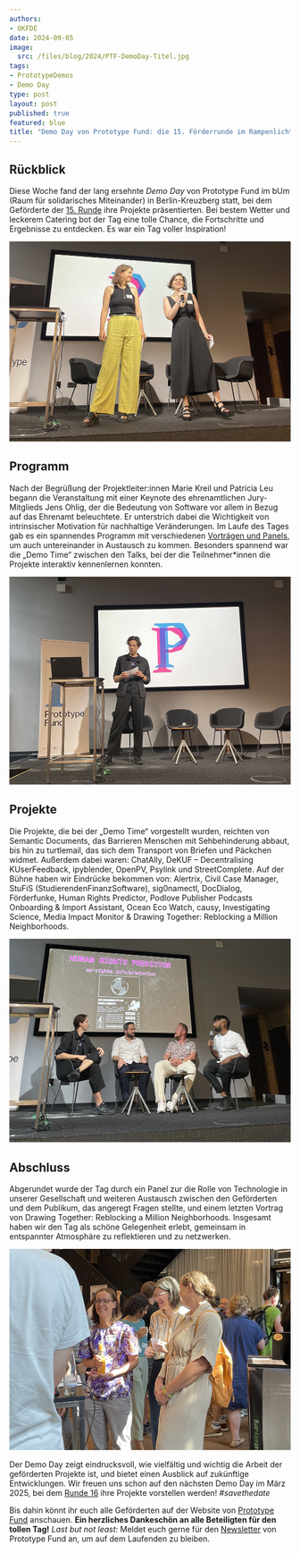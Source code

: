 ```yaml
---
authors:
- OKFDE
date: 2024-09-05
image: 
  src: /files/blog/2024/PTF-DemoDay-Titel.jpg
tags:
- PrototypeDemos
- Demo Day
type: post
layout: post
published: true
featured: blue
title: "Demo Day von Prototype Fund: die 15. Förderrunde im Rampenlicht"
---
```


## Rückblick

Diese Woche fand der lang ersehnte *Demo Day* von Prototype Fund im bUm (Raum für solidarisches Miteinander) in Berlin-Kreuzberg statt, bei dem Geförderte der [15. Runde](https://prototypefund.de/projects/round-15/) ihre Projekte präsentierten. Bei bestem Wetter und leckerem Catering bot der Tag eine tolle Chance, die Fortschritte und Ergebnisse zu entdecken. Es war ein Tag voller Inspiration!

![Moderator Tobias Schmid auf der Bühne](/files/blog/2024/PTF-DemoDay-1.jpg)<br>

##  Programm

Nach der Begrüßung der Projektleiter:innen Marie Kreil und Patricia Leu begann die Veranstaltung mit einer Keynote des ehrenamtlichen Jury-Mitglieds Jens Ohlig, der die Bedeutung von Software vor allem in Bezug auf das Ehrenamt beleuchtete. Er unterstrich dabei die Wichtigkeit von intrinsischer Motivation für nachhaltige Veränderungen. Im Laufe des Tages gab es ein spannendes Programm mit verschiedenen [Vorträgen und Panels](https://prototypefund.de/demo-day/), um auch untereinander in Austausch zu kommen. Besonders spannend war die „Demo Time“ zwischen den Talks, bei der die Teilnehmer*innen die Projekte interaktiv kennenlernen konnten.

![Jens Ohlig auf der Bühne](/files/blog/2024/PTF-DemoDay-3.jpg)<br>

## Projekte

Die Projekte, die bei der „Demo Time“ vorgestellt wurden, reichten von Semantic Documents, das Barrieren Menschen mit Sehbehinderung abbaut, bis hin zu turtlemail, das sich dem Transport von Briefen und Päckchen widmet. Außerdem dabei waren: ChatAlly, DeKUF – Decentralising KUserFeedback, ipyblender, OpenPV, Psylink und StreetComplete. Auf der Bühne haben wir Eindrücke bekommen von: Alertrix, Civil Case Manager, StuFiS (StudierendenFinanzSoftware), sig0namectl, DocDialog, Förderfunke, Human Rights Predictor, Podlove Publisher Podcasts Onboarding & Import Assistant, Ocean Eco Watch, causy, Investigating Science, Media Impact Monitor & Drawing Together: Reblocking a Million Neighborhoods.

![Johannes Twiefel (DocDialog), Benjamin Degenhart (Förderfunke) und Viraaj Akuthota (Human Rights Predictor) bei ihrem Panel](/files/blog/2024/PTF-DemoDay-4.jpg)<br>

## Abschluss

Abgerundet wurde der Tag durch ein Panel zur die Rolle von Technologie in unserer Gesellschaft und weiteren Austausch zwischen den Geförderten und dem Publikum, das angeregt Fragen stellte, und einem letzten Vortrag von Drawing Together: Reblocking a Million Neighborhoods. Insgesamt haben wir den Tag als schöne Gelegenheit erlebt, gemeinsam in entspannter Atmosphäre zu reflektieren und zu netzwerken.

![Geschäftsführerin Henriette Litta und Petra Balint bei der Demo Time](/files/blog/2024/PTF-DemoDay-5.jpg)<br>

Der Demo Day zeigt eindrucksvoll, wie vielfältig und wichtig die Arbeit der geförderten Projekte ist, und bietet einen  Ausblick auf zukünftige Entwicklungen. Wir freuen uns schon auf den nächsten Demo Day im März 2025, bei dem [Runde 16](https://prototypefund.de/projects/round-16/) ihre Projekte vorstellen werden! *#savethedate* 

Bis dahin könnt ihr euch alle Geförderten auf der Website von [Prototype Fund](https://prototypefund.de/projects/) anschauen. **Ein herzliches Dankeschön an alle Beteiligten für den tollen Tag!** *Last but not least:* Meldet euch gerne für den [Newsletter](https://prototypefund.de/newsletter/) von Prototype Fund an, um auf dem Laufenden zu bleiben.
